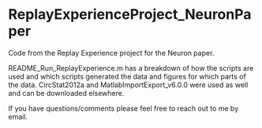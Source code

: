 # ReplayExperienceProject_NeuronPaper
Code from the Replay Experience project for the Neuron paper. 

README_Run_ReplayExperience.m has a breakdown of how the scripts are used and which scripts generated the data and figures for which parts of the data. 
CircStat2012a and MatlabImportExport_v6.0.0 were used as well and can be downloaded elsewhere.

If you have questions/comments please feel free to reach out to me by email. 
